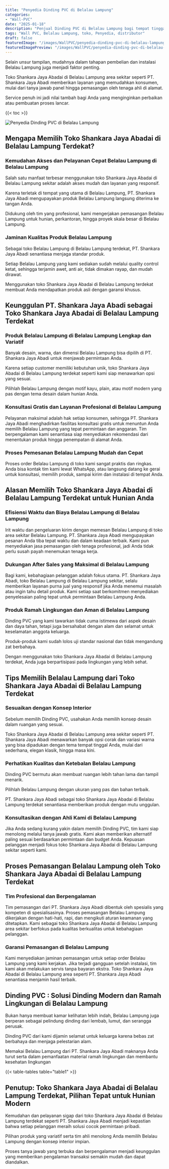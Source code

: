 ```yaml
---
title: "Penyedia Dinding PVC di Belalau Lampung"
categories:
- "Wall-PVC"
date: "2025-01-18"
description: "Penjual Dinding PVC di Belalau Lampung bagi tempat tinggal, kantor, dan ritel. Material berkualitas, pilihan motif, pilihan warna modern, beserta layanan penempatan dikerjakan oleh tim berpengalaman serta kepastian resmi!|Layanan penyediaan Dinding PVC di Belalau Lampung bagi kebutuhan tempat tinggal, kantor, maupun gerai, beserta panel berkualitas dan pemasangan oleh tenaga ahli berpengalaman dan garansi resmi.|Alternatif Dinding PVC di Belalau Lampung yang terbukti untuk rumah, kantor, serta toko, bersama produk berkualitas dan penempatan oleh tim profesional dan kepastian resmi.|Penjualan Dinding PVC di Belalau Lampung untuk rumah, kantor, dan gerai, beserta panel berkualitas dan pemasangan oleh tim ahli, lengkap dengan kepastian resmi.}"
tags: "Wall PVC, Belalau Lampung, toko, Penyedia, distributor"
draft: false
featuredImage: "/images/WallPVC/penyedia-dinding-pvc-di-belalau-lampung.png"
featuredImagePreview: "/images/WallPVC/penyedia-dinding-pvc-di-belalau-lampung.png"
---
```


Selain unsur tampilan, mudahnya dalam tahapan pembelian dan instalasi Belalau Lampung juga menjadi faktor penting.

Toko Shankara Jaya Abadai di Belalau Lampung area sekitar seperti PT. Shankara Jaya Abadi memberikan layanan yang memudahkan konsumen, mulai dari tanya jawab panel hingga pemasangan oleh tenaga ahli di alamat.

Service penuh ini jadi nilai tambah bagi Anda yang menginginkan perbaikan atau pembuatan proses lancar.

{{< toc >}}

![Penyedia Dinding PVC di Belalau Lampung](/images/Wall-PVC/Penyedia-Dinding-PVC-di-Belalau-Lampung.png)

## Mengapa Memilih Toko Shankara Jaya Abadai di Belalau Lampung Terdekat?

### Kemudahan Akses dan Pelayanan Cepat Belalau Lampung di Belalau Lampung

Salah satu manfaat terbesar menggunakan toko Shankara Jaya Abadai di Belalau Lampung sekitar adalah akses mudah dan layanan yang responsif.

Karena terletak di tempat yang utama di Belalau Lampung, PT. Shankara Jaya Abadi mengupayakan produk Belalau Lampung langsung diterima ke tangan Anda.

Didukung oleh tim yang profesional, kami mengerjakan pemasangan Belalau Lampung untuk hunian, perkantoran, hingga proyek skala besar di Belalau Lampung.

### Jaminan Kualitas Produk Belalau Lampung

Sebagai toko Belalau Lampung di Belalau Lampung terdekat, PT. Shankara Jaya Abadi senantiasa menjaga standar produk.

Setiap Belalau Lampung yang kami sediakan sudah melalui quality control ketat, sehingga terjamin awet, anti air, tidak dimakan rayap, dan mudah dirawat.

Menggunakan toko Shankara Jaya Abadai di Belalau Lampung terdekat membuat Anda mendapatkan produk asli dengan garansi khusus.

## Keunggulan PT. Shankara Jaya Abadi sebagai Toko Shankara Jaya Abadai di Belalau Lampung Terdekat

### Produk Belalau Lampung di Belalau Lampung Lengkap dan Variatif

Banyak desain, warna, dan dimensi Belalau Lampung bisa dipilih di PT. Shankara Jaya Abadi untuk menjawab permintaan Anda.

Karena setiap customer memiliki kebutuhan unik, toko Shankara Jaya Abadai di Belalau Lampung terdekat seperti kami siap menawarkan opsi yang sesuai.

Pilihlah Belalau Lampung dengan motif kayu, plain, atau motif modern yang pas dengan tema desain dalam hunian Anda.

### Konsultasi Gratis dan Layanan Profesional di Belalau Lampung

Pelayanan maksimal adalah hak setiap konsumen, sehingga PT. Shankara Jaya Abadi menghadirkan fasilitas konsultasi gratis untuk menuntun Anda memilih Belalau Lampung yang tepat permintaan dan anggaran. Tim berpengalaman kami senantiasa siap menyediakan rekomendasi dari menentukan produk hingga penempatan di alamat Anda.

### Proses Pemesanan Belalau Lampung Mudah dan Cepat

Proses order Belalau Lampung di toko kami sangat praktis dan ringkas. Anda bisa kontak tim kami lewat WhatsApp, atau langsung datang ke gerai untuk konsultasi, memilih produk, sampai kirim dan instalasi di tempat Anda.

## Alasan Memilih Toko Shankara Jaya Abadai di Belalau Lampung Terdekat untuk Hunian Anda

### Efisiensi Waktu dan Biaya Belalau Lampung di Belalau Lampung

Irit waktu dan pengeluaran kirim dengan memesan Belalau Lampung di toko area sekitar Belalau Lampung. PT. Shankara Jaya Abadi mengupayakan pesanan Anda tiba tepat waktu dan dalam keadaan terbaik. Kami pun menyediakan jasa pemasangan oleh tenaga profesional, jadi Anda tidak perlu susah payah menemukan tenaga kerja.

### Dukungan After Sales yang Maksimal di Belalau Lampung

Bagi kami, kebahagiaan pelanggan adalah fokus utama. PT. Shankara Jaya Abadi, toko Belalau Lampung di Belalau Lampung sekitar, selalu memberikan layanan purna jual yang responsif jika Anda menemui masalah atau ingin tahu detail produk. Kami setiap saat berkomitmen menyediakan penyelesaian paling tepat untuk permintaan Belalau Lampung Anda.

### Produk Ramah Lingkungan dan Aman di Belalau Lampung

 Dinding PVC  yang kami tawarkan tidak cuma istimewa dari aspek desain dan daya tahan, tetapi juga bersahabat dengan alam dan selamat untuk keselamatan anggota keluarga.

Produk-produk kami sudah lolos uji standar nasional dan tidak mengandung zat berbahaya.

Dengan menggunakan toko Shankara Jaya Abadai di Belalau Lampung terdekat, Anda juga berpartisipasi pada lingkungan yang lebih sehat.

## Tips Memilih Belalau Lampung dari Toko Shankara Jaya Abadai di Belalau Lampung Terdekat

### Sesuaikan dengan Konsep Interior 

Sebelum memilih Dinding PVC, usahakan Anda memilih konsep desain dalam ruangan yang sesuai.

Toko Shankara Jaya Abadai di Belalau Lampung area sekitar seperti PT. Shankara Jaya Abadi menawarkan banyak opsi corak dan variasi warna yang bisa dipadukan dengan tema tempat tinggal Anda, mulai dari sederhana, elegan klasik, hingga masa kini.

### Perhatikan Kualitas dan Ketebalan Belalau Lampung

 Dinding PVC  bermutu akan membuat ruangan lebih tahan lama dan tampil menarik.

Pilihlah Belalau Lampung dengan ukuran yang pas dan bahan terbaik.

PT. Shankara Jaya Abadi sebagai toko Shankara Jaya Abadai di Belalau Lampung terdekat senantiasa memberikan produk dengan mutu unggulan.

### Konsultasikan dengan Ahli Kami di Belalau Lampung

Jika Anda sedang kurang yakin dalam memilih Dinding PVC, tim kami siap menolong melalui tanya jawab gratis. Kami akan memberikan alternatif paling sesuai berdasarkan permintaan dan budget Anda. Kepuasan pelanggan menjadi fokus toko Shankara Jaya Abadai di Belalau Lampung sekitar seperti kami.

## Proses Pemasangan Belalau Lampung oleh Toko Shankara Jaya Abadai di Belalau Lampung Terdekat

### Tim Profesional dan Berpengalaman

Tim pemasangan dari PT. Shankara Jaya Abadi dibentuk oleh spesialis yang kompeten di spesialisasinya. Proses pemasangan Belalau Lampung dikerjakan dengan hati-hati, rapi, dan mengikuti aturan keamanan yang ditetapkan. Kami sebagai toko Shankara Jaya Abadai di Belalau Lampung area sekitar berfokus pada kualitas berkualitas untuk kebahagiaan pelanggan.

### Garansi Pemasangan di Belalau Lampung

Kami menyediakan jaminan pemasangan untuk setiap order Belalau Lampung yang kami kerjakan. Jika terjadi gangguan setelah instalasi, tim kami akan melakukan servis tanpa bayaran ekstra. Toko Shankara Jaya Abadai di Belalau Lampung area seperti PT. Shankara Jaya Abadi senantiasa menjamin hasil terbaik.

##  Dinding PVC : Solusi Dinding Modern dan Ramah Lingkungan di Belalau Lampung

Bukan hanya membuat kamar kelihatan lebih indah, Belalau Lampung juga berperan sebagai pelindung dinding dari lembab, lumut, dan serangga perusak.

 Dinding PVC  dari kami dijamin selamat untuk keluarga karena bebas zat berbahaya dan menjaga pelestarian alam.

Memakai Belalau Lampung dari PT. Shankara Jaya Abadi maknanya Anda turut serta dalam pemanfaatan material ramah lingkungan dan membantu kesehatan lingkungan

{{< table-tables table="table1" >}}

## Penutup: Toko Shankara Jaya Abadai di Belalau Lampung Terdekat, Pilihan Tepat untuk Hunian Modern

Kemudahan dan pelayanan sigap dari toko Shankara Jaya Abadai di Belalau Lampung terdekat seperti PT. Shankara Jaya Abadi menjadi kepastian bahwa setiap pelanggan meraih solusi cocok permintaan pribadi.

Pilihan produk yang variatif serta tim ahli menolong Anda memilih Belalau Lampung dengan konsep interior impian.

Proses tanya jawab yang terbuka dan berpengalaman menjadi keunggulan yang memberikan pengalaman transaksi semakin mudah dan dapat diandalkan.
